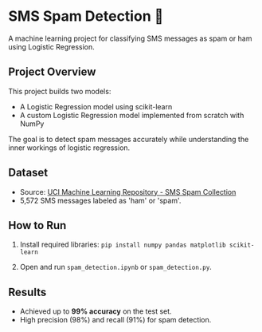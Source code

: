 # SMS Spam Detection 📄

A machine learning project for classifying SMS messages as spam or ham using Logistic Regression.

## Project Overview
This project builds two models:
- A Logistic Regression model using scikit-learn
- A custom Logistic Regression model implemented from scratch with NumPy

The goal is to detect spam messages accurately while understanding the inner workings of logistic regression.

## Dataset
- Source: [UCI Machine Learning Repository - SMS Spam Collection](https://archive.ics.uci.edu/ml/datasets/SMS+Spam+Collection)
- 5,572 SMS messages labeled as 'ham' or 'spam'.

## How to Run
1. Install required libraries:
`pip install numpy pandas matplotlib scikit-learn`

2. Open and run `spam_detection.ipynb` or `spam_detection.py`.

## Results
- Achieved up to **99% accuracy** on the test set.
- High precision (98%) and recall (91%) for spam detection.
